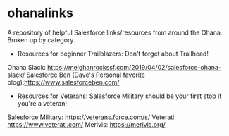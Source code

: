 # ohanalinks
A repository of helpful Salesforce links/resources from around the Ohana.
Broken up by category.


- Resources for beginner Trailblazers:
Don't forget about Trailhead!

Ohana Slack: https://meighanrockssf.com/2019/04/02/salesforce-ohana-slack/
Salesforce Ben (Dave's Personal favorite blog):https://www.salesforceben.com/

- Resources for Veterans:
Salesforce Military should be your first stop if you're a veteran!

Salesforce Military: https://veterans.force.com/s/
Veterati: https://www.veterati.com/
Merivis: https://merivis.org/

